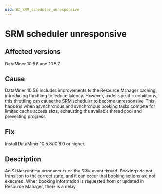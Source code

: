 ```yaml
---
uid: KI_SRM_scheduler_unresponsive
---
```


# SRM scheduler unresponsive

## Affected versions

DataMiner 10.5.6 and 10.5.7

## Cause

DataMiner 10.5.6 includes improvements to the Resource Manager caching, introducing throttling to reduce latency. However, under specific conditions, this throttling can cause the SRM scheduler to become unresponsive. This happens when asynchronous and synchronous booking tasks compete for limited cache access slots, exhausting the available thread pool and preventing progress.

## Fix

Install DataMiner 10.5.8/10.6.0 or higher. <!--RN 43295-->

## Description

An SLNet runtime error occurs on the SRM event thread. Bookings do not transition to the correct state, and it can occur that booking actions are not executed. When booking information is requested from or updated in Resource Manager, there is a delay.
